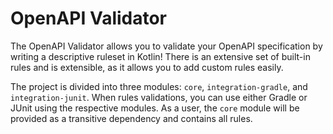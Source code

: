 # OpenAPI Validator

The OpenAPI Validator allows you to validate your OpenAPI specification by writing a descriptive ruleset in Kotlin!
There is an extensive set of built-in rules and is extensible, as it allows you to add custom rules easily. 

The project is divided into three modules: `core`, `integration-gradle`, and `integration-junit`.  When rules validations, 
you can use either Gradle or JUnit using the respective modules. As a user, the `core` module will be provided as a 
transitive dependency and contains all rules.

